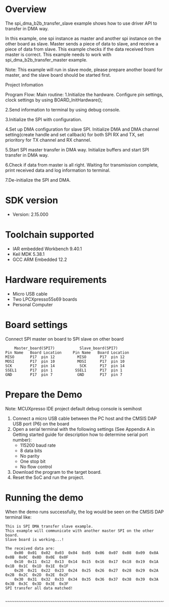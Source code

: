 Overview
========
The spi_dma_b2b_transfer_slave example shows how to use driver API to transfer in DMA way.  

In this example, one spi instance as master and another spi instance on the other board as slave. 
Master sends a piece of data to slave, and receive a piece of data from slave. This example checks
if the data received from master is correct. This example needs to work with spi_dma_b2b_transfer_master 
example.

Note: This example will run in slave mode, please prepare another board for master, and the slave 
      board should be started first.

Project Infomation

Program Flow:
Main routine:
  1.Initialize the hardware.
	Configure pin settings, clock settings by using BOARD_InitHardware();
	
  2.Send information to terminal by using debug console.
	
  3.Initialize the SPI with configuration.
	
  4.Set up DMA configuration for slave SPI.
    Initialize DMA and DMA channel setting(create handle and set callback) for both
    SPI RX and TX, set prioritory for TX channel and RX channel.
	
  5.Start SPI master transfer in DMA way.
    Initialize buffers and start SPI transfer in DMA way.
	
  6.Check if data from master is all right.
    Waiting for transmission complete, print received data and log information to terminal.
  
  7.De-initialize the SPI and DMA.

SDK version
===========
- Version: 2.15.000

Toolchain supported
===================
- IAR embedded Workbench  9.40.1
- Keil MDK  5.38.1
- GCC ARM Embedded  12.2

Hardware requirements
=====================
- Micro USB cable
- Two LPCXpresso55s69 boards
- Personal Computer

Board settings
==============
Connect SPI master on board to SPI slave on other board
~~~~~~~~~~~~~~~~~~~~~~~~~~~~~~~~~~~~~~~~~~~~~~~~~~~~~~
    Master_board(SPI7)           Slave_board(SPI7)                          
Pin Name   Board Location     Pin Name   Board Location                     
MISO       P17  pin 12          MISO      P17  pin 12
MOSI       P17  pin 10          MOSI      P17  pin 10
SCK        P17  pin 14           SCK      P17  pin 14
SSEL1      P17  pin 1          SSEL1      P17  pin 1
GND        P17  pin 7           GND       P17  pin 7
~~~~~~~~~~~~~~~~~~~~~~~~~~~~~~~~~~~~~~~~~~~~~~~~~~~~~~

Prepare the Demo
================
Note: MCUXpresso IDE project default debug console is semihost
1.  Connect a micro USB cable between the PC host and the CMSIS DAP USB port (P6) on the board
2.  Open a serial terminal with the following settings (See Appendix A in Getting started guide for description how to determine serial port number):
    - 115200 baud rate
    - 8 data bits
    - No parity
    - One stop bit
    - No flow control
3.  Download the program to the target board.
4.  Reset the SoC and run the project.

Running the demo
================
When the demo runs successfully, the log would be seen on the CMSIS DAP terminal like:

~~~~~~~~~~~~~~~~~~~~~~~~~~~~~~~~~~~~~~~~~~~~~~~~~~~~~~~~~~~~~~~~~~~~~~~~~~~~~~~~~~~
This is SPI DMA transfer slave example.
This example will communicate with another master SPI on the other board.
Slave board is working...!

The received data are:
    0x00  0x01  0x02  0x03  0x04  0x05  0x06  0x07  0x08  0x09  0x0A  0x0B  0x0C  0x0D  0x0E  0x0F
    0x10  0x11  0x12  0x13  0x14  0x15  0x16  0x17  0x18  0x19  0x1A  0x1B  0x1C  0x1D  0x1E  0x1F
    0x20  0x21  0x22  0x23  0x24  0x25  0x26  0x27  0x28  0x29  0x2A  0x2B  0x2C  0x2D  0x2E  0x2F
    0x30  0x31  0x32  0x33  0x34  0x35  0x36  0x37  0x38  0x39  0x3A  0x3B  0x3C  0x3D  0x3E  0x3F
SPI transfer all data matched!

​~~~~~~~~~~~~~~~~~~~~~~~~~~~~~~~~~~~~~~~~~~~~~~~~~~~~~~~~~~~~~~~~~~~~~~~~~~~~~~~~~~~~~

~~~~~~~~~~~~~~~~~~~~~~~~~~~~~~~~~~~~~~~~~~~~~~~~~~~~~~~~~~~~~~~~~~~~~~~~~~~~~~~~~~~
